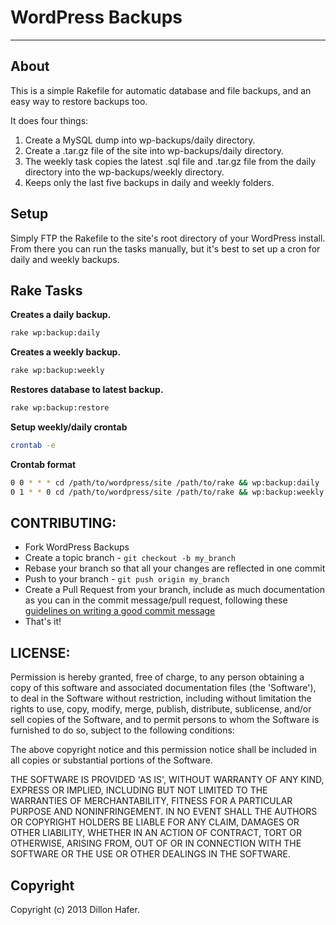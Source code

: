 WordPress Backups
===========
***

About
-----

This is a simple Rakefile for automatic database and file backups, and an easy way to restore backups too.

It does four things:

1. Create a MySQL dump into wp-backups/daily directory.
2. Create a .tar.gz file of the site into wp-backups/daily directory.
3. The weekly task copies the latest .sql file and .tar.gz file from the daily directory into the wp-backups/weekly directory.
4. Keeps only the last five backups in daily and weekly folders.

Setup
-----

Simply FTP the Rakefile to the site's root directory of your WordPress install. From there you can run the tasks manually, but it's best to set up a cron for daily and weekly backups.

Rake Tasks
----------

**Creates a daily backup.**

```bash
rake wp:backup:daily
```

**Creates a weekly backup.**

```bash
rake wp:backup:weekly
```

**Restores database to latest backup.**

```bash
rake wp:backup:restore
```

**Setup weekly/daily crontab**

```bash
crontab -e
```

**Crontab format**

```bash
0 0 * * * cd /path/to/wordpress/site /path/to/rake && wp:backup:daily
0 1 * * 0 cd /path/to/wordpress/site /path/to/rake && wp:backup:weekly
```

## CONTRIBUTING:

* Fork WordPress Backups
* Create a topic branch - `git checkout -b my_branch`
* Rebase your branch so that all your changes are reflected in one
  commit
* Push to your branch - `git push origin my_branch`
* Create a Pull Request from your branch, include as much documentation
  as you can in the commit message/pull request, following these
[guidelines on writing a good commit message](http://tbaggery.com/2008/04/19/a-note-about-git-commit-messages.html)
* That's it!

## LICENSE:

Permission is hereby granted, free of charge, to any person obtaining a copy of this software and associated documentation files (the 'Software'), to deal in the Software without restriction, including without limitation the rights to use, copy, modify, merge, publish, distribute, sublicense, and/or sell copies of the Software, and to permit persons to whom the Software is furnished to do so, subject to the following conditions:

The above copyright notice and this permission notice shall be included in all copies or substantial portions of the Software.

THE SOFTWARE IS PROVIDED 'AS IS', WITHOUT WARRANTY OF ANY KIND, EXPRESS OR IMPLIED, INCLUDING BUT NOT LIMITED TO THE WARRANTIES OF MERCHANTABILITY, FITNESS FOR A PARTICULAR PURPOSE AND NONINFRINGEMENT. IN NO EVENT SHALL THE AUTHORS OR COPYRIGHT HOLDERS BE LIABLE FOR ANY CLAIM, DAMAGES OR OTHER LIABILITY, WHETHER IN AN ACTION OF CONTRACT, TORT OR OTHERWISE, ARISING FROM, OUT OF OR IN CONNECTION WITH THE SOFTWARE OR THE USE OR OTHER DEALINGS IN THE SOFTWARE.

Copyright
---------

Copyright (c) 2013 Dillon Hafer.